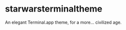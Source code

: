 starwarsterminaltheme
=====================

An elegant Terminal.app theme, for a more... civilized age.
